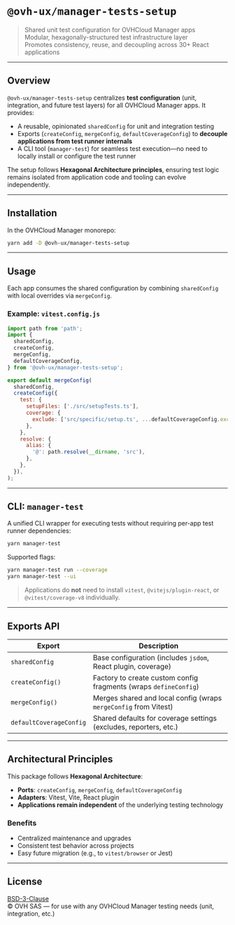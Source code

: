 # `@ovh-ux/manager-tests-setup`

> Shared unit test configuration for OVHCloud Manager apps  
> Modular, hexagonally-structured test infrastructure layer  
> Promotes consistency, reuse, and decoupling across 30+ React applications

---

## Overview

`@ovh-ux/manager-tests-setup` centralizes **test configuration** (unit, integration, and future test layers) for all OVHCloud Manager apps. It provides:

- A reusable, opinionated `sharedConfig` for unit and integration testing
- Exports (`createConfig`, `mergeConfig`, `defaultCoverageConfig`) to **decouple applications from test runner internals**
- A CLI tool (`manager-test`) for seamless test execution—no need to locally install or configure the test runner

The setup follows **Hexagonal Architecture principles**, ensuring test logic remains isolated from application code and tooling can evolve independently.

---

## Installation

In the OVHCloud Manager monorepo:

```bash
yarn add -D @ovh-ux/manager-tests-setup
```

---

## Usage

Each app consumes the shared configuration by combining `sharedConfig` with local overrides via `mergeConfig`.

### Example: `vitest.config.js`

```js
import path from 'path';
import {
  sharedConfig,
  createConfig,
  mergeConfig,
  defaultCoverageConfig,
} from '@ovh-ux/manager-tests-setup';

export default mergeConfig(
  sharedConfig,
  createConfig({
    test: {
      setupFiles: ['./src/setupTests.ts'],
      coverage: {
        exclude: ['src/specific/setup.ts', ...defaultCoverageConfig.exclude],
      },
    },
    resolve: {
      alias: {
        '@': path.resolve(__dirname, 'src'),
      },
    },
  }),
);
```

---

## CLI: `manager-test`

A unified CLI wrapper for executing tests without requiring per-app test runner dependencies:

```bash
yarn manager-test
```

Supported flags:

```bash
yarn manager-test run --coverage
yarn manager-test --ui
```

> Applications do **not** need to install `vitest`, `@vitejs/plugin-react`, or `@vitest/coverage-v8` individually.

---

## Exports API

| Export                   | Description                                                                 |
|--------------------------|-----------------------------------------------------------------------------|
| `sharedConfig`           | Base configuration (includes `jsdom`, React plugin, coverage)              |
| `createConfig()`         | Factory to create custom config fragments (wraps `defineConfig`)           |
| `mergeConfig()`          | Merges shared and local config (wraps `mergeConfig` from Vitest)           |
| `defaultCoverageConfig`  | Shared defaults for coverage settings (excludes, reporters, etc.)          |

---

## Architectural Principles

This package follows **Hexagonal Architecture**:

- **Ports**: `createConfig`, `mergeConfig`, `defaultCoverageConfig`
- **Adapters**: Vitest, Vite, React plugin
- **Applications remain independent** of the underlying testing technology

### Benefits

- Centralized maintenance and upgrades
- Consistent test behavior across projects
- Easy future migration (e.g., to `vitest/browser` or Jest)

---

## License

[BSD-3-Clause](https://opensource.org/licenses/BSD-3-Clause)  
© OVH SAS — for use with any OVHCloud Manager testing needs (unit, integration, etc.)

